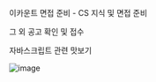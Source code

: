 이카운트 면접 준비 - CS 지식 및 면접 준비

그 외 공고 확인 및 접수

자바스크립트 관련 맛보기



![image](https://github.com/PocachipMind/TIL/assets/101550112/5661b8b1-59e3-4614-87b4-a861be8d7cc5)
